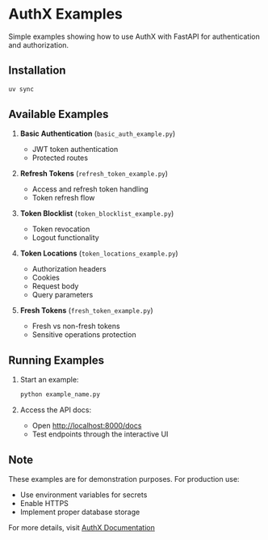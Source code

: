 # AuthX Examples

Simple examples showing how to use AuthX with FastAPI for authentication and authorization.

## Installation

```bash
uv sync
```

## Available Examples

1. **Basic Authentication** (`basic_auth_example.py`)
   - JWT token authentication
   - Protected routes

2. **Refresh Tokens** (`refresh_token_example.py`)
   - Access and refresh token handling
   - Token refresh flow

3. **Token Blocklist** (`token_blocklist_example.py`)
   - Token revocation
   - Logout functionality

4. **Token Locations** (`token_locations_example.py`)
   - Authorization headers
   - Cookies
   - Request body
   - Query parameters

5. **Fresh Tokens** (`fresh_token_example.py`)
   - Fresh vs non-fresh tokens
   - Sensitive operations protection

## Running Examples

1. Start an example:

   ```bash
   python example_name.py
   ```

2. Access the API docs:
   - Open <http://localhost:8000/docs>
   - Test endpoints through the interactive UI

## Note

These examples are for demonstration purposes. For production use:

- Use environment variables for secrets
- Enable HTTPS
- Implement proper database storage

For more details, visit [AuthX Documentation](https://authx.yezz.me/)
